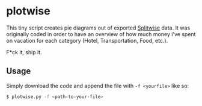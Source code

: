# plotwise

This tiny script creates pie diagrams out of exported [Splitwise](https://www.splitwise.com/) data. 
It was originally coded in order to have an overview of how much money i've spent on vacation for 
each category (Hotel, Transportation, Food, etc.).

F\*ck it, ship it.

## Usage

Simply download the code and append the file with ```-f <yourfile>``` like so:

```bash
$ plotwise.py -f <path-to-your-file>
```
